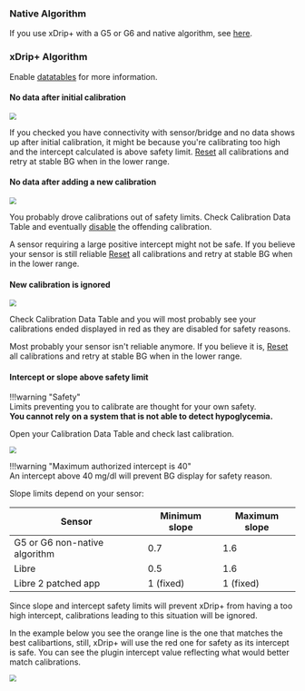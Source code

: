 ### Native Algorithm

If you use xDrip+ with a G5 or G6 and native algorithm, see [here](https://navid200.github.io/xDrip/docs/Dexcom_page.html).

### xDrip+ Algorithm

Enable [datatables](../../use/lesscommon/#show-datatables) for more information.

#### No data after initial calibration

<img src="../images/CAL16.png" style="zoom:75%;"  />

If you checked you have connectivity with sensor/bridge and no data shows up after initial calibration, it might be because you're calibrating too high and the intercept calculated is above safety limit. [Reset](../calibrate/#reset-all-calibrations) all calibrations and retry at stable BG when in the lower range.

#### No data after adding a new calibration

<img src="../images/CAL18.png" style="zoom:75%;"  />

You probably drove calibrations out of safety limits. Check Calibration Data Table and eventually [disable](../calibrate/#disable-a-calibration) the offending calibration.

A sensor requiring a large positive intercept might not be safe. If you believe your sensor is still reliable [Reset](../calibrate/#reset-all-calibrations) all calibrations and retry at stable BG when in the lower range.

#### New calibration is ignored

<img src="../images/CAL18.png" style="zoom:75%;"  />

Check Calibration Data Table and you will most probably see your calibrations ended displayed in red as they are disabled for safety reasons.

Most probably your sensor isn't reliable anymore. If you believe it is, [Reset](../calibrate/#reset-all-calibrations) all calibrations and retry at stable BG when in the lower range.

#### Intercept or slope above safety limit

!!!warning "Safety"  
    Limits preventing you to calibrate are thought for your own safety.  
    **You cannot rely on a system that is not able to detect hypoglycemia.**

Open your Calibration Data Table and check last calibration.

<img src="../images/CAL17.png" style="zoom:75%;"  />

!!!warning "Maximum authorized intercept is 40"  
    An intercept above 40 mg/dl will prevent BG display for safety reason.

Slope limits depend on your sensor:

| Sensor                        | Minimum slope | Maximum slope |
| ----------------------------- | ------------- | ------------- |
| G5 or G6 non-native algorithm | 0.7           | 1.6           |
| Libre                         | 0.5           | 1.6           |
| Libre 2 patched app           | 1 (fixed)     | 1 (fixed)     |

Since slope and intercept safety limits will prevent xDrip+ from having a too high intercept, calibrations leading to this situation will be ignored.

In the example below you see the orange line is the one that matches the best calibartions, still, xDrip+ will use the red one for safety as its intercept is safe. You can see the plugin intercept value reflecting what would better match calibrations.

<img src="../images/CAL20.png" style="zoom:75%;"  />